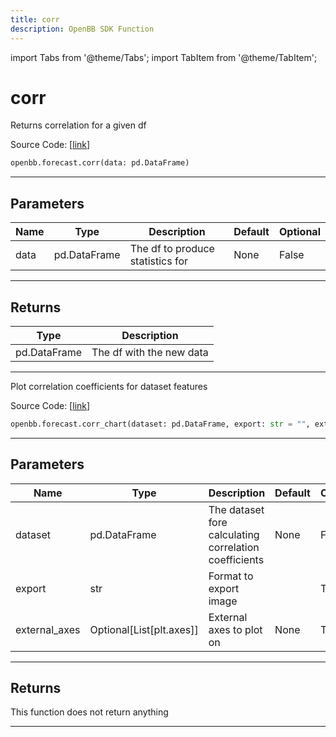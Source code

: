 ```yaml
---
title: corr
description: OpenBB SDK Function
---
```


import Tabs from '@theme/Tabs';
import TabItem from '@theme/TabItem';

# corr

<Tabs>
<TabItem value="model" label="Model" default>

Returns correlation for a given df

Source Code: [[link](https://github.com/OpenBB-finance/OpenBBTerminal/tree/main/openbb_terminal/forecast/forecast_model.py#L521)]

```python
openbb.forecast.corr(data: pd.DataFrame)
```

---

## Parameters

| Name | Type | Description | Default | Optional |
| ---- | ---- | ----------- | ------- | -------- |
| data | pd.DataFrame | The df to produce statistics for | None | False |


---

## Returns

| Type | Description |
| ---- | ----------- |
| pd.DataFrame | The df with the new data |
---



</TabItem>
<TabItem value="view" label="Chart">

Plot correlation coefficients for dataset features

Source Code: [[link](https://github.com/OpenBB-finance/OpenBBTerminal/tree/main/openbb_terminal/forecast/forecast_view.py#L170)]

```python
openbb.forecast.corr_chart(dataset: pd.DataFrame, export: str = "", external_axes: Optional[List[axes]] = None)
```

---

## Parameters

| Name | Type | Description | Default | Optional |
| ---- | ---- | ----------- | ------- | -------- |
| dataset | pd.DataFrame | The dataset fore calculating correlation coefficients | None | False |
| export | str | Format to export image |  | True |
| external_axes | Optional[List[plt.axes]] | External axes to plot on | None | True |


---

## Returns

This function does not return anything

---



</TabItem>
</Tabs>